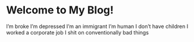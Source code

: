 # Welcome to My Blog!

I’m broke
I’m depressed
I’m an immigrant 
I’m human 
I don’t have children
I worked a corporate job
I shit on conventionally bad things
